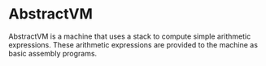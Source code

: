# AbstractVM

AbstractVM is a machine that uses a stack to compute simple arithmetic expressions.
These arithmetic expressions are provided to the machine as basic assembly programs.

